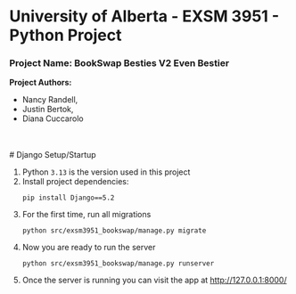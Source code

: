 # University of Alberta - EXSM 3951 - Python Project 
### Project Name: BookSwap Besties V2 Even Bestier

**Project Authors:** 
 + Nancy Randell, 
 + Justin Bertok, 
 + Diana Cuccarolo
<br>
<br>
# Django Setup/Startup

1. Python `3.13` is the version used in this project
2. Install project dependencies:
    ```
    pip install Django==5.2
    ```
3. For the first time, run all migrations
    ```
    python src/exsm3951_bookswap/manage.py migrate 
    ```
4. Now you are ready to run the server
    ```
    python src/exsm3951_bookswap/manage.py runserver 
    ```
5. Once the server is running you can visit the app at http://127.0.0.1:8000/